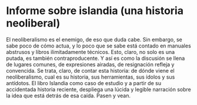 # Informe sobre islandia (una historia neoliberal) 

El neoliberalismo es el enemigo, de eso que duda cabe. Sin embargo, se sabe poco de cómo actua, y lo poco que se sabe está contado en manuales abstrusos y libros ilimitadamente técnicos. Esto, claro, no solo es una putada, es también contraproducente. Y así es como la discusión se llena de lugares comunes, de expresiones airadas, de resignación refleja y convencida.
Se trata, claro, de contar esta historia: de dónde viene el neoliberalismo, cual es su historia, sus herramientas, sus ídolos y sus antídotos.
El libro Islandia como caso de estudio y a partir de su accidentada historia reciente, despliega una lúcida y legible narración sobre la idea que está detrás de esa caída.
Pasen y vean.
